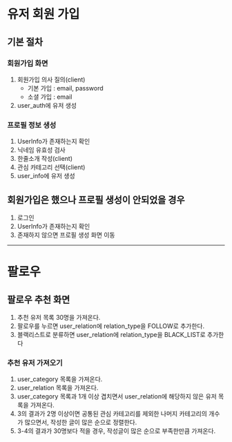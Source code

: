 # 유저 회원 가입

## 기본 절차

### 회원가입 화면

1. 회원가입 의사 질의(client)
   - 기본 가입 : email, password 
   - 소셜 가입 : email
2. user_auth에 유저 생성

### 프로필 정보 생성

1. UserInfo가 존재하는지 확인 
2. 닉네임 유효성 검사 
3. 한줄소개 작성(client)
4. 관심 카테고리 선택(client)
5. user_info에 유저 생성


## 회원가입은 했으나 프로필 생성이 안되었을 경우

1. 로그인
2. UserInfo가 존재하는지 확인
3. 존재하지 않으면 프로필 생성 화면 이동

---

# 팔로우

## 팔로우 추천 화면

1. 추천 유저 목록 30명을 가져온다.
2. 팔로우를 누르면 user_relation에 relation_type을 FOLLOW로 추가한다.
3. 블랙리스트로 분류하면 user_relation에 relation_type을 BLACK_LIST로 추가한다

### 추천 유저 가져오기

1. user_category 목록을 가져온다.
2. user_relation 목록을 가져온다.
3. user_category 목록과 1개 이상 겹치면서 user_relation에 해당하지 않은 유저 목록을 가져온다.
4. 3의 결과가 2명 이상이면 공통된 관심 카테고리를 제외한 나머지 카테고리의 개수가 많으면서, 작성한 글이 많은 순으로 정렬한다.
5. 3-4의 결과가 30명보다 적을 경우, 작성글이 많은 순으로 부족한만큼 가져온다.
